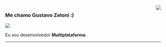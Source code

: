 <img align='right' src="https://github-readme-stats.vercel.app/api?username=Gustavo-Zeloni&show_icons=true&title_color=783c00&text_color=af552e&icon_color=783c00&bg_color=f8efd4&cache_seconds=2300">

### Me chamo Gustavo Zeloni :)

<img src="https://img.shields.io/static/v1?label=github&message=Gustavo-Zeloni&color=f8efd4&style=for-the-badge&logo=GitHub">

<p>

Eu sou desenvolvedor **Multiplataforma**.


</p>
<hr>
